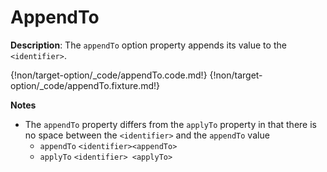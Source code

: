 # AppendTo

__Description__: The `appendTo` option property appends its value to the `<identifier>`.

{!non/target-option/_code/appendTo.code.md!}
{!non/target-option/_code/appendTo.fixture.md!}

__Notes__

+ The `appendTo` property differs from the `applyTo` property in that there is no space between the `<identifier>` and the `appendTo` value
    + `appendTo` <span class="arr-i"></span> `<identifier><appendTo>`
    + `applyTo` <span class="arr-i"></span> `<identifier> <applyTo>`

<div class="cf"></div>
<div class="end"></div>

